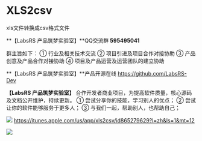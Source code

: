 # XLS2csv
xls文件转换成csv格式文件

**【LabsRS 产品筑梦实验室】**QQ交流群 **595495041**

群主旨如下：
① 行业及相关技术交流
② 项目引进及项目合作对接协助
③ 产品创意及产品合作对接协助
④ 项目及产品运营及运营团队的建立协助

**【LabsRS 产品筑梦实验室】**产品开源在线 https://github.com/LabsRS-Dev

**【LabsRS 产品筑梦实验室】** 合作开发者商业项目，为提高软件质量，核心源码及文档公开维护，持续更新。
① 尝试分享你的技能，学习别人的优点；
② 尝试让你的软件能够服务于更多人；
③ 与我们一起，帮助别人，也帮助自己；

[![](http://res.cloudinary.com/dfzokzfi5/image/upload/c_scale,w_124/v1411092419/app-store-button_pw05je.png)](https://itunes.apple.com/us/app/xls2csv/id865279629?l=zh&ls=1&mt=12) https://itunes.apple.com/us/app/xls2csv/id865279629?l=zh&ls=1&mt=12

![](http://a4.mzstatic.com/us/r30/Purple71/v4/b8/3b/3b/b83b3bb3-9f97-147b-45e4-56010baea871/screen800x500.jpeg)

